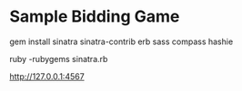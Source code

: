 # Sample Bidding Game


gem install sinatra sinatra-contrib erb sass compass hashie

ruby -rubygems sinatra.rb

http://127.0.0.1:4567

